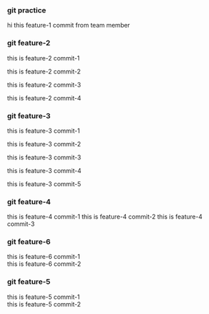 ### git practice 

hi this feature-1 commit from team member

### git feature-2

this is feature-2 commit-1

this is feature-2 commit-2

this is feature-2 commit-3

this is feature-2 commit-4

### git feature-3

this is feature-3 commit-1

this is feature-3 commit-2

this is feature-3 commit-3

this is feature-3 commit-4

this is feature-3 commit-5

### git feature-4

this is feature-4 commit-1
this is feature-4 commit-2
this is feature-4 commit-3


### git feature-6

this is feature-6 commit-1 </br>
this is feature-6 commit-2 </br>


### git feature-5

this is feature-5 commit-1 </br>
this is feature-5 commit-2 </br>
